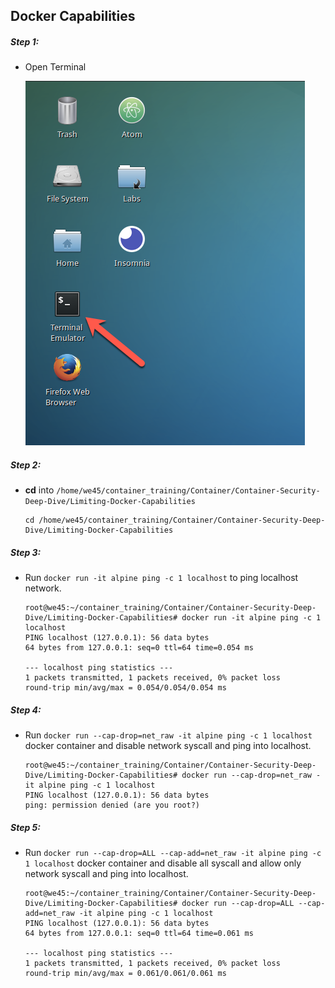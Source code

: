 ## Docker Capabilities

##### Step 1:

* Open Terminal

	![](img/Open-Terminal.png)

##### Step 2:

*  **cd** into  `/home/we45/container_training/Container/Container-Security-Deep-Dive/Limiting-Docker-Capabilities`

    ```commandline
    cd /home/we45/container_training/Container/Container-Security-Deep-Dive/Limiting-Docker-Capabilities
    ```

##### Step 3:

* Run `docker run -it alpine ping -c 1 localhost` to ping localhost network.

    ```commandline
    root@we45:~/container_training/Container/Container-Security-Deep-Dive/Limiting-Docker-Capabilities# docker run -it alpine ping -c 1 localhost
    PING localhost (127.0.0.1): 56 data bytes
    64 bytes from 127.0.0.1: seq=0 ttl=64 time=0.054 ms
    
    --- localhost ping statistics ---
    1 packets transmitted, 1 packets received, 0% packet loss
    round-trip min/avg/max = 0.054/0.054/0.054 ms
    ```

##### Step 4:

* Run `docker run --cap-drop=net_raw -it alpine ping -c 1 localhost` docker container and disable network syscall and ping into localhost.

    ```commandline
    root@we45:~/container_training/Container/Container-Security-Deep-Dive/Limiting-Docker-Capabilities# docker run --cap-drop=net_raw -it alpine ping -c 1 localhost
    PING localhost (127.0.0.1): 56 data bytes
    ping: permission denied (are you root?)
    ```
##### Step 5:    

* Run `docker run --cap-drop=ALL --cap-add=net_raw -it alpine ping -c 1 localhost` docker container and disable all syscall and allow only  network syscall and ping into localhost.

    ```commandline
    root@we45:~/container_training/Container/Container-Security-Deep-Dive/Limiting-Docker-Capabilities# docker run --cap-drop=ALL --cap-add=net_raw -it alpine ping -c 1 localhost
    PING localhost (127.0.0.1): 56 data bytes
    64 bytes from 127.0.0.1: seq=0 ttl=64 time=0.061 ms
    
    --- localhost ping statistics ---
    1 packets transmitted, 1 packets received, 0% packet loss
    round-trip min/avg/max = 0.061/0.061/0.061 ms
    ```
